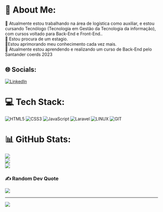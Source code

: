 # 💫 About Me:
🔭 Atualmente estou trabalhando na área de logística como auxiliar, e  estou cursando Tecnólogo (Tecnologia em Gestão da Tecnologia da informação), com cursos voltado para Back-End e Front-End..<br>👯 Estou procura de um estagio.<br>🤝Estou aprimorando meu conhecimento cada vez mais.<br>🌱 Atualmente estou aprendendo e realizando um curso de Back-End pelo Santander coerds 2023<br>


## 🌐 Socials:
[![LinkedIn](https://img.shields.io/badge/LinkedIn-%230077B5.svg?logo=linkedin&logoColor=white)](https://linkedin.com/in/www.linkedin.com/in/josivan-aparecido-de-rezende-santos-547b60263) 

# 💻 Tech Stack:
![HTML5](https://img.shields.io/badge/html5-%23E34F26.svg?style=for-the-badge&logo=html5&logoColor=white) ![CSS3](https://img.shields.io/badge/css3-%231572B6.svg?style=for-the-badge&logo=css3&logoColor=white) ![JavaScript](https://img.shields.io/badge/javascript-%23323330.svg?style=for-the-badge&logo=javascript&logoColor=%23F7DF1E) ![Laravel](https://img.shields.io/badge/laravel-%23FF2D20.svg?style=for-the-badge&logo=laravel&logoColor=white) ![LINUX](https://img.shields.io/badge/Linux-FCC624?style=for-the-badge&logo=linux&logoColor=black) ![GIT](https://img.shields.io/badge/Git-fc6d26?style=for-the-badge&logo=git&logoColor=white)
# 📊 GitHub Stats:
![](https://github-readme-stats.vercel.app/api?username=Futurodevjosivan&theme=dark&hide_border=false&include_all_commits=false&count_private=false)<br/>
![](https://github-readme-streak-stats.herokuapp.com/?user=Futurodevjosivan&theme=dark&hide_border=false)<br/>
![](https://github-readme-stats.vercel.app/api/top-langs/?username=Futurodevjosivan&theme=dark&hide_border=false&include_all_commits=false&count_private=false&layout=compact)

### ✍️ Random Dev Quote
![](https://quotes-github-readme.vercel.app/api?type=horizontal&theme=merko)

---
[![](https://visitcount.itsvg.in/api?id=Futurodevjosivan&icon=0&color=0)](https://visitcount.itsvg.in)

<!-- Proudly created with GPRM ( https://gprm.itsvg.in ) -->